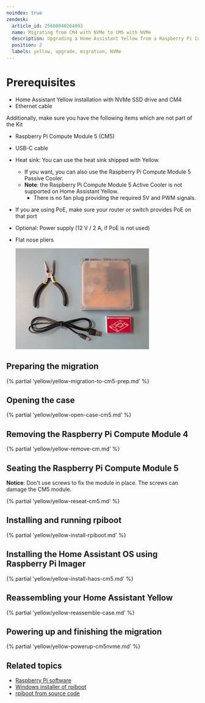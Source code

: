 ```yaml
---
noindex: true
zendesk:
  article_id: 25608040264093
  name: Migrating from CM4 with NVMe to CM5 with NVMe
  description: Upgrading a Home Assistant Yellow from a Raspberry Pi Compute Module 4 with NVMe to a Raspberry Pi Compute Module 5 with NVMe
  position: 2
  labels: yellow, upgrade, migration, NVMe
---
```


# Prerequisites

- Home&nbsp;Assistant Yellow installation with NVMe SSD drive and CM4
- Ethernet cable

Additionally, make sure you have the following items which are not part of the Kit

- Raspberry Pi Compute Module 5 (CM5)
- USB-C cable
- Heat sink: You can use the heat sink shipped with Yellow.
  - If you want, you can also use the Raspberry Pi Compute Module 5 Passive Cooler.
  - **Note**: the Raspberry Pi Compute Module 5 Active Cooler is not supported on Home Assistant Yellow.
    - There is no fan plug providing the required 5V and PWM signals.
- If you are using PoE, make sure your router or switch provides PoE on that port
- Optional: Power supply (12 V / 2 A, if PoE is not used)
- Flat nose pliers

  ![Image showing the Home Assistant Yellow, a Raspberry Pi Compute Module 5, Ethernet cable, power supply, a USB-C cable, and flat-nose pliers](/static/img/yellow/cm5_prereqs.jpg)

## Preparing the migration

{% partial 'yellow/yellow-migration-to-cm5-prep.md' %}

## Opening the case

{% partial 'yellow/yellow-open-case-cm5.md' %}

## Removing the Raspberry Pi Compute Module 4

{% partial 'yellow/yellow-remove-cm.md' %}

## Seating the Raspberry Pi Compute Module 5

**Notice**: Don't use screws to fix the module in place. The screws can damage the CM5 module.

{% partial 'yellow/yellow-reseat-cm5.md' %}

## Installing and running rpiboot

{% partial 'yellow/yellow-install-rpiboot.md' %}

## Installing the Home Assistant OS using Raspberry Pi Imager

{% partial 'yellow/yellow-install-haos-cm5.md' %}

## Reassembling your Home Assistant Yellow

{% partial 'yellow/yellow-reassemble-case.md' %}

## Powering up and finishing the migration

{% partial 'yellow/yellow-powerup-cm5nvme.md' %}

## Related topics

- [Raspberry Pi software](https://www.raspberrypi.com/software/)
- [Windows installer of rpiboot](https://github.com/raspberrypi/usbboot/raw/master/win32/rpiboot_setup.exe)
- [rpiboot from source code](https://github.com/raspberrypi/usbboot?tab=readme-ov-file#building)
